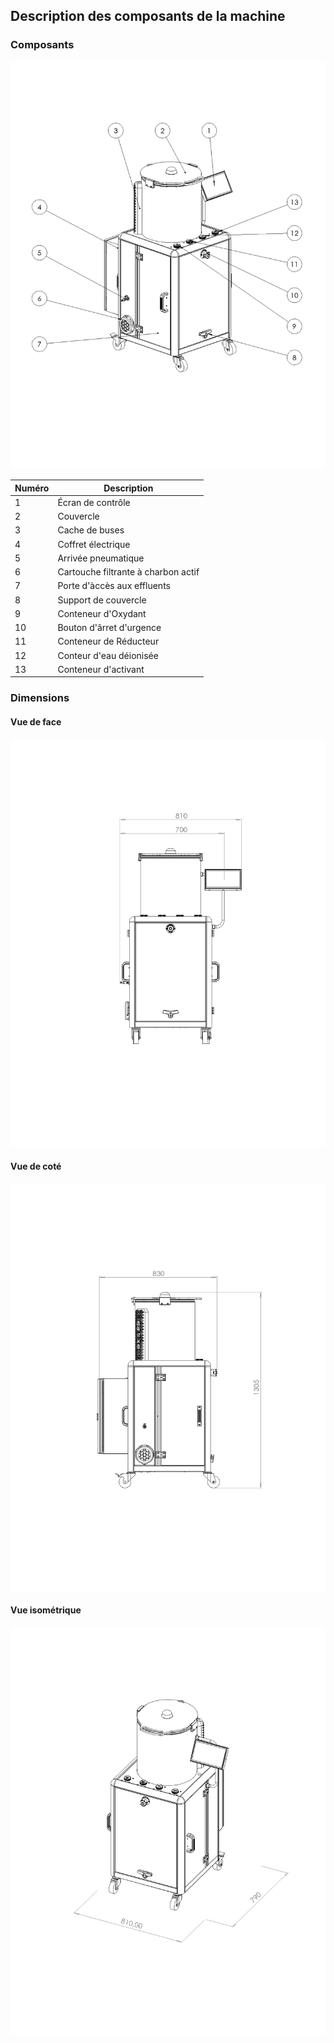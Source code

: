 ## Description des composants de la machine

### Composants

![Vue des composants](elements.jpg)

| Numéro | Description |
| ----- | ----- |
| 1 | Écran de contrôle |
| 2 | Couvercle |
| 3 | Cache de buses |
| 4 | Coffret électrique |
| 5 | Arrivée pneumatique |
| 6 | Cartouche filtrante à charbon actif |
| 7 | Porte d'àccès aux effluents |
| 8 | Support de couvercle |
| 9 | Conteneur d'Oxydant |
| 10 | Bouton d'ârret d'urgence |
| 11 | Conteneur de Réducteur |
| 12 | Conteur d'eau déionisée |
| 13 | Conteneur d'activant |

### Dimensions

#### Vue de face

![Vue de face](front_view.jpg)

#### Vue de coté

![Vue de coté](side_view.jpg)

#### Vue isométrique

![Vue isométrique](iso_view.jpg)
